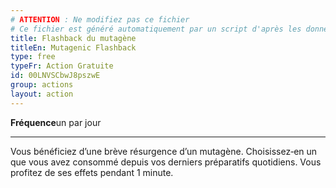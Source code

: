 ```yaml
---
# ATTENTION : Ne modifiez pas ce fichier
# Ce fichier est généré automatiquement par un script d'après les données du module Foundry VTT officiel et de sa traduction
title: Flashback du mutagène
titleEn: Mutagenic Flashback
type: free
typeFr: Action Gratuite
id: 00LNVSCbwJ8pszwE
group: actions
layout: action
---
```

<p><strong>Fréquence</strong>un par jour</p><hr><p>Vous bénéficiez d’une brève résurgence d’un mutagène. Choisissez‑en un que vous avez consommé depuis vos derniers préparatifs quotidiens. Vous profitez de ses effets pendant 1 minute.</p>
